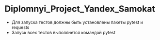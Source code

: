 # Diplomnyi_Project_Yandex_Samokat
- Для запуска тестов должны быть установлены пакеты pytest и requests
- Запуск всех тестов выполянется командой pytest
